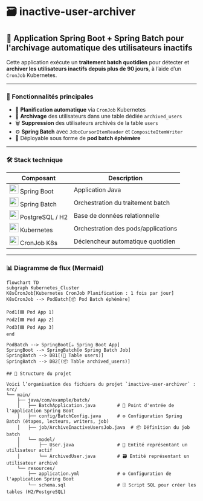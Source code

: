 # 🗃️ inactive-user-archiver

## 🧰 Application Spring Boot + Spring Batch pour l'archivage automatique des utilisateurs inactifs

Cette application exécute un **traitement batch quotidien** pour détecter et **archiver les utilisateurs inactifs depuis plus de 90 jours**, à l’aide d’un `CronJob` Kubernetes.

---

### 🧾 Fonctionnalités principales

- 📆 **Planification automatique** via `CronJob` Kubernetes
- 🧼 **Archivage** des utilisateurs dans une table dédiée `archived_users`
- 🗑️ **Suppression** des utilisateurs archivés de la table `users`
- ⚙️ **Spring Batch** avec `JdbcCursorItemReader` et `CompositeItemWriter`
- 🐳 Déployable sous forme de **pod batch éphémère**

---

### 🛠️ Stack technique

| Composant     | Description                        |
|---------------|------------------------------------|
| <img src="https://cdn.jsdelivr.net/gh/devicons/devicon/icons/spring/spring-original.svg" width="24"/> Spring Boot | Application Java |
| <img src="https://cdn.jsdelivr.net/gh/devicons/devicon/icons/java/java-original.svg" width="24"/> Spring Batch | Orchestration du traitement batch |
| <img src="https://cdn.jsdelivr.net/gh/devicons/devicon/icons/postgresql/postgresql-original.svg" width="24"/> PostgreSQL / H2 | Base de données relationnelle |
| <img src="https://cdn.jsdelivr.net/gh/devicons/devicon/icons/kubernetes/kubernetes-plain.svg" width="24"/> Kubernetes | Orchestration des pods/applications |
| <img src="https://img.icons8.com/fluency/48/cron-job.png" width="24"/> CronJob K8s | Déclencheur automatique quotidien |


---

### 📊 Diagramme de flux (Mermaid)

```mermaid
flowchart TD
subgraph Kubernetes_Cluster
K8sCronJob[Kubernetes CronJob Planification : 1 fois par jour]
K8sCronJob --> PodBatch[📦 Pod Batch éphémère]

Pod1[🟦 Pod App 1]
Pod2[🟦 Pod App 2]
Pod3[🟦 Pod App 3]
end

PodBatch --> SpringBoot[☕ Spring Boot App]
SpringBoot --> SpringBatch[⚙️ Spring Batch Job]
SpringBatch --> DB1[(📂 Table users)]
SpringBatch --> DB2[(📦 Table archived_users)]

## 📂 Structure du projet

Voici l’organisation des fichiers du projet `inactive-user-archiver` :
src/
└── main/
    ├── java/com/example/batch/
    │   ├── BatchApplication.java        # 🚀 Point d'entrée de l'application Spring Boot
    │   ├── config/BatchConfig.java      # ⚙️ Configuration Spring Batch (étapes, lecteurs, writers, job)
    │   ├── job/ArchiveInactiveUsersJob.java  # 📦 Définition du job batch
    │   └── model/
    │       ├── User.java                # 👤 Entité représentant un utilisateur actif
    │       └── ArchivedUser.java        # 🗃️ Entité représentant un utilisateur archivé
    └── resources/
        ├── application.yml              # ⚙️ Configuration de l'application Spring Boot
        └── schema.sql                   # 🗄️ Script SQL pour créer les tables (H2/PostgreSQL)

